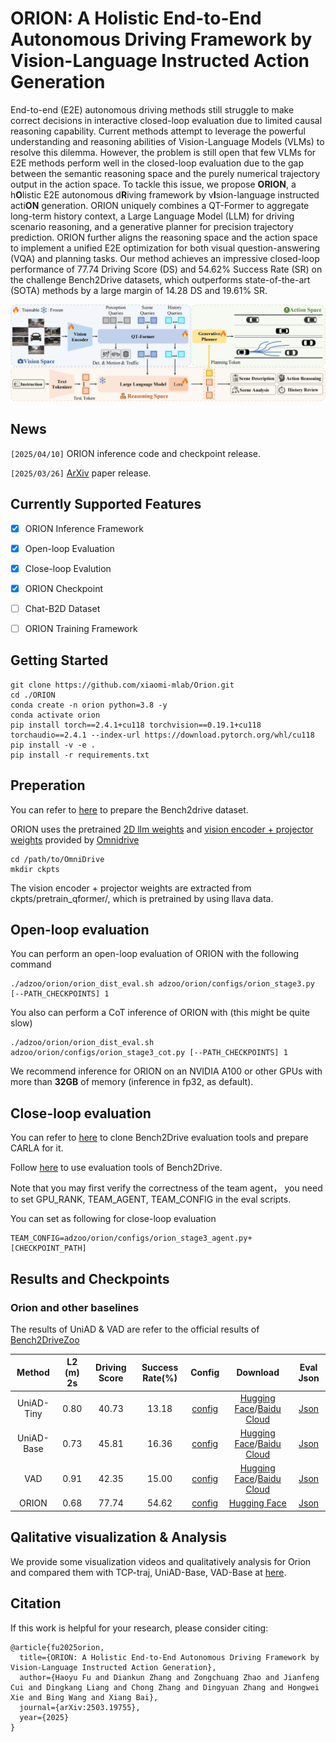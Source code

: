 # ORION: A Holistic End-to-End Autonomous Driving Framework by Vision-Language Instructed Action Generation

<!-- ## Introduction -->


End-to-end (E2E) autonomous driving methods still struggle to make correct decisions in interactive closed-loop evaluation due to limited causal reasoning capability. Current methods attempt to leverage the powerful understanding and reasoning abilities of Vision-Language Models (VLMs) to resolve this dilemma.  However, the problem is still open that few VLMs for E2E methods perform well in the closed-loop evaluation due to the gap between the semantic reasoning space and the purely numerical trajectory output in the action space. To tackle this issue, we propose **ORION**, a h**O**listic E2E autonomous d**R**iving framework by v**I**sion-language instructed acti**ON** generation.
ORION uniquely combines a QT-Former to aggregate long-term history context, a Large Language Model (LLM) for driving scenario reasoning, and a generative planner for precision trajectory prediction. ORION further aligns the reasoning space and the action space to implement a unified E2E optimization for both visual question-answering (VQA) and planning tasks. Our method achieves an impressive closed-loop performance of 77.74 Driving Score (DS) and 54.62\% Success Rate (SR) on the challenge Bench2Drive datasets, which outperforms state-of-the-art (SOTA) methods by a large margin of 14.28 DS and 19.61\% SR.


<div align="center">
<img src="assets/images/framework.jpg" width="1000">
</div>

## News
`[2025/04/10]` ORION inference code and checkpoint release.

`[2025/03/26]` [ArXiv](https://arxiv.org/abs/2503.19755) paper release.

## Currently Supported Features

- [x] ORION Inference Framework
- [x] Open-loop Evaluation
- [x] Close-loop Evalution
- [x] ORION Checkpoint
- [ ] Chat-B2D Dataset 
- [ ] ORION Training Framework



## Getting Started

```
git clone https://github.com/xiaomi-mlab/Orion.git
cd ./ORION
conda create -n orion python=3.8 -y
conda activate orion
pip install torch==2.4.1+cu118 torchvision==0.19.1+cu118 torchaudio==2.4.1 --index-url https://download.pytorch.org/whl/cu118
pip install -v -e .
pip install -r requirements.txt

```


## Preperation
You can refer to [here](https://github.com/Thinklab-SJTU/Bench2DriveZoo/blob/uniad/vad/docs/DATA_PREP.md) to prepare the Bench2drive dataset.

ORION uses the pretrained [2D llm weights](https://huggingface.co/exiawsh/pretrain_qformer/) and [vision encoder + projector weights](https://github.com/NVlabs/OmniDrive/releases/download/v1.0/eva02_petr_proj.pth) provided by [Omnidrive](https://github.com/NVlabs/OmniDrive/tree/main)
```
cd /path/to/OmniDrive
mkdir ckpts
```
The vision encoder + projector weights are extracted from ckpts/pretrain_qformer/, which is pretrained by using llava data.


## Open-loop evaluation

You can perform an open-loop evaluation of ORION with the following command

``` 
./adzoo/orion/orion_dist_eval.sh adzoo/orion/configs/orion_stage3.py [--PATH_CHECKPOINTS] 1
```

You also can perform a CoT inference of ORION with (this might be quite slow)

``` 
./adzoo/orion/orion_dist_eval.sh adzoo/orion/configs/orion_stage3_cot.py [--PATH_CHECKPOINTS] 1
```

We recommend inference for ORION on an NVIDIA A100 or other GPUs with more than **32GB** of memory (inference in fp32, as default).


## Close-loop evaluation

You can refer to [here](https://github.com/Thinklab-SJTU/Bench2Drive) to clone Bench2Drive evaluation tools and prepare CARLA for it.

Follow [here](https://github.com/Thinklab-SJTU/Bench2Drive?tab=readme-ov-file#eval-tools) to use evaluation tools of Bench2Drive.

Note that you may first verify the correctness of the team agent， you need to set GPU_RANK, TEAM_AGENT, TEAM_CONFIG in the eval scripts.

You can set as following for close-loop evaluation 
```
TEAM_CONFIG=adzoo/orion/configs/orion_stage3_agent.py+[CHECKPOINT_PATH]
```

## Results and Checkpoints

### Orion and other baselines
The results of UniAD & VAD are refer to the official results of [Bench2DriveZoo](https://github.com/Thinklab-SJTU/Bench2DriveZoo)

| Method | L2 (m) 2s | Driving Score | Success Rate(%) | Config | Download | Eval Json|
| :---: | :---: | :---: | :---: |  :---: | :---: | :---: |
| UniAD-Tiny |0.80 | 40.73 |  13.18 | [config](https://github.com/Thinklab-SJTU/Bench2DriveZoo/tree/uniad/vad/adzoo/uniad/configs/stage2_e2e/base_e2e_b2d.py) | [Hugging Face](https://huggingface.co/rethinklab/Bench2DriveZoo/blob/main/uniad_tiny_b2d.pth)/[Baidu Cloud](https://pan.baidu.com/s/1psr7AKYHD7CitZ30Bz-9sA?pwd=1234 )| [Json](assets/results/UniAD-Tiny.json) |
| UniAD-Base |0.73 | 45.81  |  16.36 | [config](https://github.com/Thinklab-SJTU/Bench2DriveZoo/tree/uniad/vad/adzoo/uniad/configs/stage2_e2e/tiny_e2e_b2d.py) | [Hugging Face](https://huggingface.co/rethinklab/Bench2DriveZoo/blob/main/uniad_base_b2d.pth)/[Baidu Cloud](https://pan.baidu.com/s/11p9IUGqTax1f4W_qsdLCRw?pwd=1234) | [Json](assets/results/UniAD-Base.json) |
| VAD        |0.91 | 42.35  | 15.00 | [config](https://github.com/Thinklab-SJTU/Bench2DriveZoo/tree/uniad/vad/adzoo/vad/configs/VAD/VAD_base_e2e_b2d.py) | [Hugging Face](https://huggingface.co/rethinklab/Bench2DriveZoo/blob/main/vad_b2d_base.pth)/[Baidu Cloud](https://pan.baidu.com/s/1rK7Z_D-JsA7kBJmEUcMMyg?pwd=1234) | [Json](assets/results/VAD.json) |
| ORION       |0.68 | 77.74  | 54.62 | [config](adzoo/orion/configs/orion_stage3.py) | [Hugging Face](https://huggingface.co/poleyzdk/Orion/blob/main/Orion.pth)| [Json](assets/results/ORION.json) |


## Qalitative visualization & Analysis
We provide some visualization videos and qualitatively analysis for Orion and compared them with TCP-traj, UniAD-Base, VAD-Base at [here](docs/analysis.md). 


## Citation
If this work is helpful for your research, please consider citing:

```
@article{fu2025orion,
  title={ORION: A Holistic End-to-End Autonomous Driving Framework by Vision-Language Instructed Action Generation},
  author={Haoyu Fu and Diankun Zhang and Zongchuang Zhao and Jianfeng Cui and Dingkang Liang and Chong Zhang and Dingyuan Zhang and Hongwei Xie and Bing Wang and Xiang Bai},
  journal={arXiv:2503.19755},
  year={2025}
}
```


